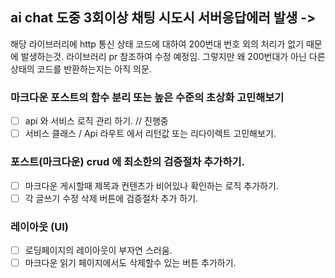 ## ai chat 도중 3회이상 채팅 시도시 서버응답에러 발생 ->

해당 라이브러리에 http 통신 상태 코드에 대하여 200번대 번호 외의 처리가 없기 때문에 발생하는것.
라이브러리 pr 참조하여 수정 예정임. 그렇지만 왜 200번대가 아닌 다른상태의 코드를 반환하는지는 아직 의문.

### 마크다운 포스트의 함수 분리 또는 높은 수준의 초상화 고민해보기

- [ ] api 와 서비스 로직 관리 하기. // 진행중
- [ ] 서비스 클래스 / Api 라우트 에서 리턴값 또는 리다이렉트 고민해보기.

### 포스트(마크다운) crud 에 최소한의 검증절차 추가하기.

- [ ] 마크다운 게시할때 제목과 컨텐츠가 비어있나 확인하는 로직 추가하기.
- [ ] 각 글쓰기 수정 삭제 버튼에 검증절차 추가 하기.

### 레이아웃 (UI)

- [ ] 로딩페이지의 레이아웃이 부자연 스러움.
- [ ] 마크다운 읽기 페이지에서도 삭제할수 있는 버튼 추가하기.
